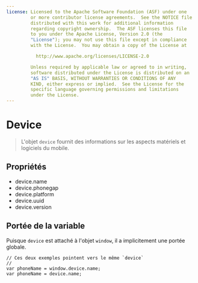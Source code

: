```yaml
---
license: Licensed to the Apache Software Foundation (ASF) under one
         or more contributor license agreements.  See the NOTICE file
         distributed with this work for additional information
         regarding copyright ownership.  The ASF licenses this file
         to you under the Apache License, Version 2.0 (the
         "License"); you may not use this file except in compliance
         with the License.  You may obtain a copy of the License at

           http://www.apache.org/licenses/LICENSE-2.0

         Unless required by applicable law or agreed to in writing,
         software distributed under the License is distributed on an
         "AS IS" BASIS, WITHOUT WARRANTIES OR CONDITIONS OF ANY
         KIND, either express or implied.  See the License for the
         specific language governing permissions and limitations
         under the License.
---
```


Device
======

> L'objet `device` fournit des informations sur les aspects matériels et logiciels du mobile.

Propriétés
----------

- device.name
- device.phonegap
- device.platform
- device.uuid
- device.version

Portée de la variable
---------------------

Puisque `device` est attaché à l'objet `window`, il a implicitement une portée globale.

    // Ces deux exemples pointent vers le même `device`
    //
    var phoneName = window.device.name;
    var phoneName = device.name;